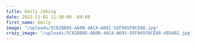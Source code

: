 ```yaml
---
title: Emily Jebing
date: 2022-11-01 11:30:00 -04:00
first_name: Emily
image: "/uploads/5C82BB05-A60B-4ACA-A691-5EF945F0CE08.jpg"
crazy_image: "/uploads/5C82BB05-A60B-4ACA-A691-5EF945F0CE08-d92d02.jpg"
---
```


